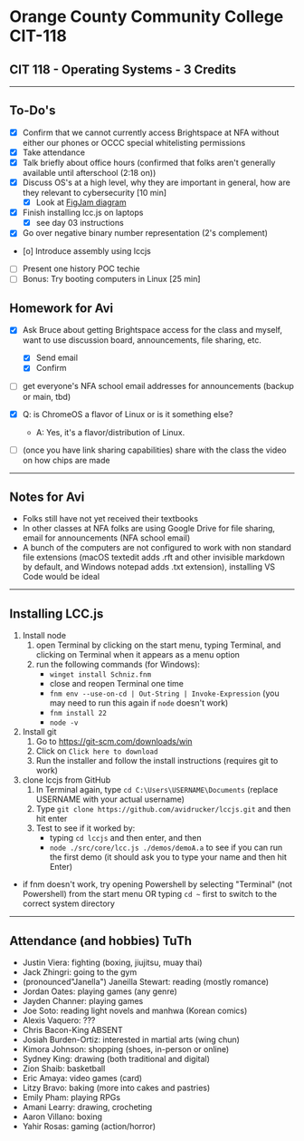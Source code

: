 # Orange County Community College CIT-118

## CIT 118 - Operating Systems - 3 Credits

---

## To-Do's

- [x] Confirm that we cannot currently access Brightspace at NFA without either our phones or OCCC special whitelisting permissions
- [x] Take attendance
- [x] Talk briefly about office hours (confirmed that folks aren't generally available until afterschool (2:18 on))
- [x] Discuss OS's at a high level, why they are important in general, how are they relevant to cybersecurity [10 min]
  - [x] Look at [FigJam diagram](https://www.figma.com/board/AvrjZWL4y0wPxpgiHOnpRX/Operating-Systems-S2025?node-id=0-1&p=f&t=21Jzk8TTrhjTW3p0-0)
- [x] Finish installing lcc.js on laptops
  - [x] see day 03 instructions
- [x] Go over negative binary number representation (2's complement)
- [o] Introduce assembly using lccjs
- [ ] Present one history POC techie
- [ ] Bonus: Try booting computers in Linux [25 min]

## Homework for Avi

- [x] Ask Bruce about getting Brightspace access for the class and myself, want to use discussion board, announcements, file sharing, etc.
  - [x] Send email
  - [x] Confirm

- [ ] get everyone's NFA school email addresses for announcements (backup or main, tbd)

- [x] Q: is ChromeOS a flavor of Linux or is it something else?
  - A: Yes, it's a flavor/distribution of Linux.

- [ ] (once you have link sharing capabilities) share with the class the video on how chips are made

---

## Notes for Avi

- Folks still have not yet received their textbooks
- In other classes at NFA folks are using Google Drive for file sharing, email for announcements (NFA school email)
- A bunch of the computers are not configured to work with non standard file extensions (macOS textedit adds .rft and other invisible markdown by default, and Windows notepad adds .txt extension), installing VS Code would be ideal

---

## Installing LCC.js

1. Install node
    1. open Terminal by clicking on the start menu, typing Terminal, and clicking on Terminal when it appears as a menu option
    2. run the following commands (for Windows):
        - `winget install Schniz.fnm`
        - close and reopen Terminal one time
        - `fnm env --use-on-cd | Out-String | Invoke-Expression` (you may need to run this again if `node` doesn't work)
        - `fnm install 22`
        - `node -v`
2. Install git
    1. Go to https://git-scm.com/downloads/win
    2. Click on `Click here to download`
    3. Run the installer and follow the install instructions (requires git to work)
3. clone lccjs from GitHub
    1. In Terminal again, type `cd C:\Users\USERNAME\Documents` (replace USERNAME with your actual username)
    2. Type `git clone https://github.com/avidrucker/lccjs.git` and then hit enter
    3. Test to see if it worked by:
        - typing `cd lccjs` and then enter, and then
        - `node ./src/core/lcc.js ./demos/demoA.a` to see if you can run the first demo (it should ask you to type your name and then hit Enter)

- if fnm doesn't work, try opening Powershell by selecting "Terminal" (not Powershell) from the start menu OR typing `cd ~` first to switch to the correct system directory

---

## Attendance (and hobbies) TuTh

- Justin Viera: fighting (boxing, jiujitsu, muay thai)
- Jack Zhingri: going to the gym
- (pronounced"Janella") Janeilla Stewart: reading (mostly romance)
- Jordan Oates: playing games (any genre)
- Jayden Channer: playing games
- Joe Soto: reading light novels and manhwa (Korean comics)
- Alexis Vaquero: ???
- Chris Bacon-King ABSENT
- Josiah Burden-Ortiz: interested in martial arts (wing chun)
- Kimora Johnson: shopping (shoes, in-person or online)
- Sydney King: drawing (both traditional and digital)
- Zion Shaib: basketball
- Eric Amaya: video games (card)
- Litzy Bravo: baking (more into cakes and pastries)
- Emily Pham: playing RPGs
- Amani Learry: drawing, crocheting
- Aaron Villano: boxing 
- Yahir Rosas: gaming (action/horror)